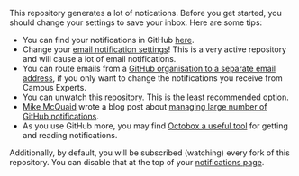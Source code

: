 This repository generates a lot of notications. Before you get started, you should change your settings to save your inbox. Here are some tips:

- You can find your notifications in GitHub [here](https://github.com/notifications).
- Change your [email notification settings](https://github.com/settings/notifications)! This is a very active repository and will cause a lot of email notifications.
- You can route emails from a [GitHub organisation to a separate email address](https://help.github.com/articles/managing-notification-emails-for-organizations/), if you only want to change the notifications you receive from Campus Experts.
- You can unwatch this repository. This is the least recommended option.
- [Mike McQuaid](https://github.com/mikemcquaid) wrote a blog post about [managing large number of GitHub notifications](https://github.com/blog/2399-managing-large-numbers-of-github-notifications).
- As you use GitHub more, you may find [Octobox a useful tool](https://octobox.io/) for getting and reading notifications.

Additionally, by default, you will be subscribed (watching) every fork of this repository. You can disable that at the top of your [notifications page](https://github.com/settings/notifications). 
